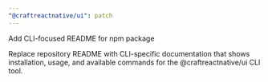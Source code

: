 ```yaml
---
"@craftreactnative/ui": patch
---
```


Add CLI-focused README for npm package

Replace repository README with CLI-specific documentation that shows installation, usage, and available commands for the @craftreactnative/ui CLI tool.